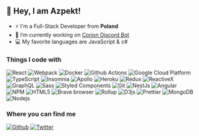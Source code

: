 ## 👋 Hey, I am Azpekt!

* ⚡ I'm a Full-Stack Developer from **Poland**
* 🔭 I’m currently working on [Corion Discord Bot](https://corion.com.pl)
* 💻 My favorite languages are JavaScript & c#

### Things I code with
![React](https://img.shields.io/badge/-React-45b8d8?style=flat-square&logo=react&logoColor=white)
![Webpack](https://img.shields.io/badge/-Webpack-8DD6F9?style=flat-square&logo=webpack&logoColor=white)
![Docker](https://img.shields.io/badge/-Docker-46a2f1?style=flat-square&logo=docker&logoColor=white)
![Github Actions](https://img.shields.io/badge/-Github_Actions-2088FF?style=flat-square&logo=github-actions&logoColor=white)
![Google Cloud Platform](https://img.shields.io/badge/-Google_Cloud_Platform-1a73e8?style=flat-square&logo=google-cloud&logoColor=white)
![TypeScript](https://img.shields.io/badge/-TypeScript-007ACC?style=flat-square&logo=typescript&logoColor=white)
![Insomnia](https://img.shields.io/badge/-Insomnia-5849BE?style=flat-square&logo=insomnia&logoColor=white)
![Apollo](https://img.shields.io/badge/-Apollo%20GraphQL-311C87?style=flat-square&logo=apollo-graphql&logoColor=white)
![Heroku](https://img.shields.io/badge/-Heroku-430098?style=flat-square&logo=heroku&logoColor=white)
![Redux](https://img.shields.io/badge/-Redux-764ABC?style=flat-square&logo=redux&logoColor=white)
![ReactiveX](https://img.shields.io/badge/-RxJs-B7178C?style=flat-square&logo=reactivex&logoColor=white)
![GraphQL](https://img.shields.io/badge/-GraphQL-E10098?style=flat-square&logo=graphql&logoColor=white)
![Sass](https://img.shields.io/badge/-Sass-CC6699?style=flat-square&logo=sass&logoColor=white)
![Styled Components](https://img.shields.io/badge/-Styled_Components-db7092?style=flat-square&logo=styled-components&logoColor=white)
![Git](https://img.shields.io/badge/-Git-F05032?style=flat-square&logo=git&logoColor=white)
![NestJs](https://img.shields.io/badge/-NestJs-ea2845?style=flat-square&logo=nestjs&logoColor=white)
![Angular](https://img.shields.io/badge/-Angular-DD0031?style=flat-square&logo=angular&logoColor=white)
![NPM](https://img.shields.io/badge/-NPM-CB3837?style=flat-square&logo=npm&logoColor=white)
![HTML5](https://img.shields.io/badge/-HTML5-E34F26?style=flat-square&logo=html5&logoColor=white)
![Brave browser](https://img.shields.io/badge/-Brave_Browser-FB542B?style=flat-square&logo=brave&logoColor=white)
![Rollup](https://img.shields.io/badge/-Rollup-EC4A3F?style=flat-square&logo=rollup.js&logoColor=white)
![D3js](https://img.shields.io/badge/-D3.js-F9A03C?style=flat-square&logo=d3.js&logoColor=white)
![Prettier](https://img.shields.io/badge/-Prettier-F7B93E?style=flat-square&logo=prettier&logoColor=white)
![MongoDB](https://img.shields.io/badge/-MongoDB-13aa52?style=flat-square&logo=mongodb&logoColor=white)
![Nodejs](https://img.shields.io/badge/-Nodejs-43853d?style=flat-square&logo=Node.js&logoColor=white)

### Where you can find me
<p><a href="https://github.com/azpektdev" target="_blank"><img alt="Github" src="https://img.shields.io/badge/GitHub-%2312100E.svg?&style=for-the-badge&logo=Github&logoColor=white" /></a> <a href="https://twitter.com/AzpektDev" target="_blank"><img alt="Twitter" src="https://img.shields.io/badge/twitter-%231DA1F2.svg?&style=for-the-badge&logo=twitter&logoColor=white" /></a></a>
